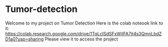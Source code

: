 # Tumor-detection
Welcome to my project on Tumor Detection
Here is the colab noteook link to it:
https://colab.research.google.com/drive/1TqLcISdSFxWiIFA7jt4s3QmnLbdZD1a0?usp=sharing
Please view it to access the project
